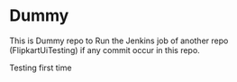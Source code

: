 # Dummy
This is Dummy  repo to Run the  Jenkins job of another repo (FlipkartUiTesting) if any commit occur in this repo.

Testing first time 
